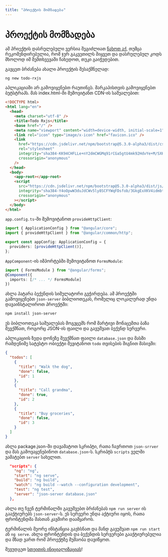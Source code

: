 ```yaml
---
title: "პროექტის მომზადება"
---
```


# პროექტის მომზადება

ამ პრიექტის დასრულებული ვერსია შეგიძლიათ
[ნახოთ აქ](https://github.com/CondensedMilk7/basic-rxjs-state-management/tree/ng17),
თუმცა რეკომენდირებულია, რომ ჯერ გაკვეთილს მიყვეთ და დასრულებულ კოდს მხოლოდ
იმ შემთხვევაში ჩახედოთ, თუკი გაიჭედებით.

გავცეთ ბრძანება ახალი პროექტის შესაქმნელად:

```sh
ng new todo-rxjs
```

აპლიკაციაში არ გამოვიყენებთ რაუთინგს.
მარკაპისთვის გამოვიყენებთ ბუტსტრაპს. მას index.html-ში შემოვიტანთ CDN-ის საშუალებით:

```html
<!DOCTYPE html>
<html lang="en">
  <head>
    <meta charset="utf-8" />
    <title>Todo Rxjs</title>
    <base href="/" />
    <meta name="viewport" content="width=device-width, initial-scale=1" />
    <link rel="icon" type="image/x-icon" href="favicon.ico" />
    <link
      href="https://cdn.jsdelivr.net/npm/bootstrap@5.3.0-alpha3/dist/css/bootstrap.min.css"
      rel="stylesheet"
      integrity="sha384-KK94CHFLLe+nY2dmCWGMq91rCGa5gtU4mk92HdvYe+M/SXH301p5ILy+dN9+nJOZ"
      crossorigin="anonymous"
    />
  </head>
  <body>
    <app-root></app-root>
    <script
      src="https://cdn.jsdelivr.net/npm/bootstrap@5.3.0-alpha3/dist/js/bootstrap.min.js"
      integrity="sha384-Y4oOpwW3duJdCWv5ly8SCFYWqFDsfob/3GkgExXKV4idmbt98QcxXYs9UoXAB7BZ"
      crossorigin="anonymous"
    ></script>
  </body>
</html>
```

`app.config.ts`-ში შემოვიტანოთ `provideHttpClient`:

```ts
import { ApplicationConfig } from "@angular/core";
import { provideHttpClient } from "@angular/common/http";

export const appConfig: ApplicationConfig = {
  providers: [provideHttpClient()],
};
```

`AppComponent`-ის იმპორტებში შემოვიტანოთ `FormsModule`:

```ts
import { FormsModule } from "@angular/forms";
@Component({
  imports: [/* ... */ FormsModule]
})
```

ახლა პატარა ბექენდის სიმულატორი გვჭირდება. ამ პროექტში გამოვიყენებთ
`json-server` ბიბლიოთეკას, რომელიც ლოკალურად უნდა დავაინსტალიროთ პროექტში:

```sh
npm install json-server
```

ეს ბიბლიოთეკა საშუალებას მოგვცემს რომ მარტივი მონაცემთა ბაზა შევქმნათ, როგორც
JSON-ის ფაილი და გავუშვათ ბექენდ სერვერი.

აპლიკაციის ზედა დონეზე შევქმნათ ფაილი `database.json` და მასში რამდენიმე სატესტო
ობიექტი შევიტანოთ `todo` თვისების შიგნით მასივში:

```json
{
  "todos": [
    {
      "title": "Walk the dog",
      "done": false,
      "id": 1
    },
    {
      "title": "Call grandma",
      "done": true,
      "id": 2
    },
    {
      "title": "Buy groceries",
      "done": false,
      "id": 3
    }
  ]
}
```

ახლა package.json-ში დავამატოთ სკრიპტი, რათა ჩავრთოთ `json-srrver`
და მას გამოვაყენებინოთ `database.json`-ს. სკრიპტს `scripts` ველში ვამატებთ
`server` სახელით.

```json
  "scripts": {
    "ng": "ng",
    "start": "ng serve",
    "build": "ng build",
    "watch": "ng build --watch --configuration development",
    "test": "ng test",
    "server": "json-server database.json"
  },
```

ახლა თუ ჩვენ ტერმინალში გავუშვებთ ბრძანებას `npm run server` ის გააქტიურებს
`json-server`-ს. ეს სერვერი უნდა აქტიური იყოს, რათა ფრონტენდმა მასთან
კავშირი დაამყაროს.

ტერმინალის მეორე ინსტანცია გავხსნათ და მანდ გავუშვათ `npm run start` ან
`ng serve`. ახლა ფრონტენდის და ბექენდის სერვერები გააქტიურებულია და მზად
ვართ რომ პროექტზე მუშაობა დავიწყოთ.

შევუდგეთ [სთეითის ინიციალიზაციას](./initializing-state.html)!
